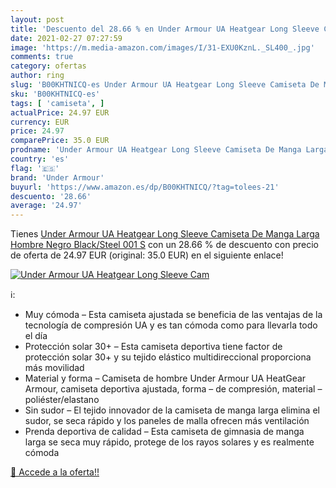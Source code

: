 ```yaml
---
layout: post
title: 'Descuento del 28.66 % en Under Armour UA Heatgear Long Sleeve Cam'
date: 2021-02-27 07:27:59
image: 'https://m.media-amazon.com/images/I/31-EXU0KznL._SL400_.jpg'
comments: true
category: ofertas
author: ring
slug: 'B00KHTNICQ-es Under Armour UA Heatgear Long Sleeve Camiseta De Manga...'
sku: 'B00KHTNICQ-es'
tags: [ 'camiseta', ]
actualPrice: 24.97 EUR
currency: EUR
price: 24.97
comparePrice: 35.0 EUR
prodname: 'Under Armour UA Heatgear Long Sleeve Camiseta De Manga Larga  Hombre  Negro  Black/Steel 001   S'
country: 'es'
flag: '🇪🇸'
brand: 'Under Armour'
buyurl: 'https://www.amazon.es/dp/B00KHTNICQ/?tag=tolees-21'
descuento: '28.66'
average: '24.97'
---
```


Tienes [Under Armour UA Heatgear Long Sleeve Camiseta De Manga Larga  Hombre  Negro  Black/Steel 001   S](https://www.amazon.es/dp/B00KHTNICQ/?tag=tolees-21) con un 28.66 % de descuento con precio de oferta de 24.97 EUR (original: 35.0 EUR) en el siguiente enlace!

[![Under Armour UA Heatgear Long Sleeve Cam](https://m.media-amazon.com/images/I/31-EXU0KznL._SL400_.jpg)](https://www.amazon.es/dp/B00KHTNICQ/?tag=tolees-21)

ℹ️:

- Muy cómoda – Esta camiseta ajustada se beneficia de las ventajas de la tecnología de compresión UA y es tan cómoda como para llevarla todo el día
- Protección solar 30+ – Esta camiseta deportiva tiene factor de protección solar 30+ y su tejido elástico multidireccional proporciona más movilidad
- Material y forma – Camiseta de hombre Under Armour UA HeatGear Armour, camiseta deportiva ajustada, forma – de compresión, material – poliéster/elastano
- Sin sudor – El tejido innovador de la camiseta de manga larga elimina el sudor, se seca rápido y los paneles de malla ofrecen más ventilación
- Prenda deportiva de calidad – Esta camiseta de gimnasia de manga larga se seca muy rápido, protege de los rayos solares y es realmente cómoda

[🛒 Accede a la oferta!!](https://www.amazon.es/dp/B00KHTNICQ/?tag=tolees-21)
